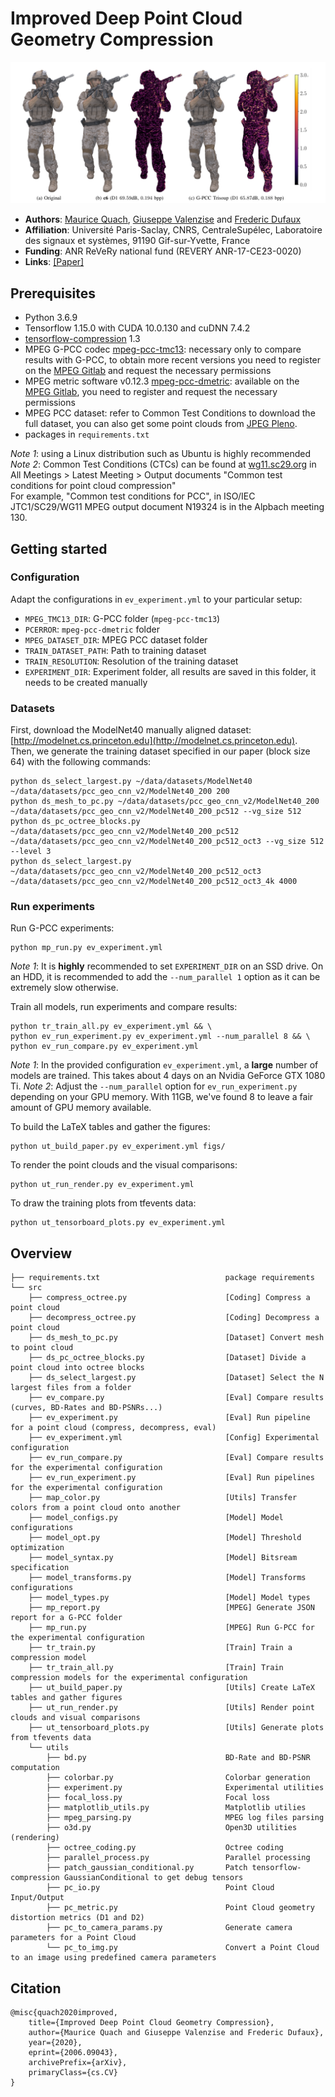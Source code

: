 # Improved Deep Point Cloud Geometry Compression

<p align="center">
  <img src="image.png?raw=true" alt="Comparison samples"/>
</p>


* **Authors**:
[Maurice Quach](https://scholar.google.com/citations?user=atvnc2MAAAAJ),
[Giuseppe Valenzise](https://scholar.google.com/citations?user=7ftDv4gAAAAJ) and
[Frederic Dufaux](https://scholar.google.com/citations?user=ziqjbTIAAAAJ)  
* **Affiliation**: Université Paris-Saclay, CNRS, CentraleSupélec, Laboratoire des signaux et systèmes, 91190 Gif-sur-Yvette, France
* **Funding**: ANR ReVeRy national fund (REVERY ANR-17-CE23-0020)
* **Links**: [[Paper]](https://arxiv.org/abs/2006.09043)

## Prerequisites

* Python 3.6.9
* Tensorflow 1.15.0 with CUDA 10.0.130 and cuDNN 7.4.2
* [tensorflow-compression](https://github.com/tensorflow/compression) 1.3
* MPEG G-PCC codec [mpeg-pcc-tmc13](https://github.com/MPEGGroup/mpeg-pcc-tmc13): necessary only to compare results with G-PCC,
to obtain more recent versions you need to register on the [MPEG Gitlab](http://mpegx.int-evry.fr/software/MPEG/PCC/) and request the necessary permissions
* MPEG metric software v0.12.3 [mpeg-pcc-dmetric](http://mpegx.int-evry.fr/software/MPEG/PCC/mpeg-pcc-dmetric):
available on the [MPEG Gitlab](http://mpegx.int-evry.fr/software/MPEG/PCC/), you need to register and request the necessary permissions
* MPEG PCC dataset: refer to Common Test Conditions to download the full dataset,
you can also get some point clouds from [JPEG Pleno](http://plenodb.jpeg.org/).
* packages in `requirements.txt`

*Note 1*: using a Linux distribution such as Ubuntu is highly recommended  
*Note 2*: Common Test Conditions (CTCs) can be found at [wg11.sc29.org](http://wg11.sc29.org) in
All Meetings > Latest Meeting > Output documents "Common test conditions for point cloud compression"  
For example, "Common test conditions for PCC", in ISO/IEC JTC1/SC29/WG11 MPEG output document N19324 is in the Alpbach meeting 130.

## Getting started

### Configuration

Adapt the configurations in `ev_experiment.yml` to your particular setup:
* `MPEG_TMC13_DIR`: G-PCC folder (`mpeg-pcc-tmc13`)
* `PCERROR`: `mpeg-pcc-dmetric` folder
* `MPEG_DATASET_DIR`: MPEG PCC dataset folder
* `TRAIN_DATASET_PATH`: Path to training dataset
* `TRAIN_RESOLUTION`: Resolution of the training dataset
* `EXPERIMENT_DIR`: Experiment folder, all results are saved in this folder, it needs to be created manually

### Datasets

First, download the ModelNet40 manually aligned dataset: [http://modelnet.cs.princeton.edu](http://modelnet.cs.princeton.edu).  
Then, we generate the training dataset specified in our paper (block size 64) with the following commands:

    python ds_select_largest.py ~/data/datasets/ModelNet40 ~/data/datasets/pcc_geo_cnn_v2/ModelNet40_200 200
    python ds_mesh_to_pc.py ~/data/datasets/pcc_geo_cnn_v2/ModelNet40_200 ~/data/datasets/pcc_geo_cnn_v2/ModelNet40_200_pc512 --vg_size 512
    python ds_pc_octree_blocks.py ~/data/datasets/pcc_geo_cnn_v2/ModelNet40_200_pc512 ~/data/datasets/pcc_geo_cnn_v2/ModelNet40_200_pc512_oct3 --vg_size 512 --level 3 
    python ds_select_largest.py ~/data/datasets/pcc_geo_cnn_v2/ModelNet40_200_pc512_oct3 ~/data/datasets/pcc_geo_cnn_v2/ModelNet40_200_pc512_oct3_4k 4000

### Run experiments

Run G-PCC experiments:

    python mp_run.py ev_experiment.yml

*Note 1*: It is **highly** recommended to set `EXPERIMENT_DIR` on an SSD drive.
On an HDD, it is recommended to add the `--num_parallel 1` option as it can be extremely slow otherwise.  
    
Train all models, run experiments and compare results:

    python tr_train_all.py ev_experiment.yml && \
    python ev_run_experiment.py ev_experiment.yml --num_parallel 8 && \
    python ev_run_compare.py ev_experiment.yml

*Note 1*: In the provided configuration `ev_experiment.yml`, a **large** number of models are trained. This takes about 4 days on an Nvidia GeForce GTX 1080 Ti.
*Note 2*: Adjust the `--num_parallel` option for `ev_run_experiment.py` depending on your GPU memory.
With 11GB, we've found 8 to leave a fair amount of GPU memory available.

To build the LaTeX tables and gather the figures:

    python ut_build_paper.py ev_experiment.yml figs/

To render the point clouds and the visual comparisons:

    python ut_run_render.py ev_experiment.yml

To draw the training plots from tfevents data:

    python ut_tensorboard_plots.py ev_experiment.yml

## Overview

    ├── requirements.txt                            package requirements
    └── src
        ├── compress_octree.py                      [Coding] Compress a point cloud
        ├── decompress_octree.py                    [Coding] Decompress a point cloud
        ├── ds_mesh_to_pc.py                        [Dataset] Convert mesh to point cloud
        ├── ds_pc_octree_blocks.py                  [Dataset] Divide a point cloud into octree blocks
        ├── ds_select_largest.py                    [Dataset] Select the N largest files from a folder
        ├── ev_compare.py                           [Eval] Compare results (curves, BD-Rates and BD-PSNRs...)
        ├── ev_experiment.py                        [Eval] Run pipeline for a point cloud (compress, decompress, eval)
        ├── ev_experiment.yml                       [Config] Experimental configuration
        ├── ev_run_compare.py                       [Eval] Compare results for the experimental configuration
        ├── ev_run_experiment.py                    [Eval] Run pipelines for the experimental configuration
        ├── map_color.py                            [Utils] Transfer colors from a point cloud onto another
        ├── model_configs.py                        [Model] Model configurations
        ├── model_opt.py                            [Model] Threshold optimization
        ├── model_syntax.py                         [Model] Bitsream specification
        ├── model_transforms.py                     [Model] Transforms configurations
        ├── model_types.py                          [Model] Model types
        ├── mp_report.py                            [MPEG] Generate JSON report for a G-PCC folder
        ├── mp_run.py                               [MPEG] Run G-PCC for the experimental configuration
        ├── tr_train.py                             [Train] Train a compression model
        ├── tr_train_all.py                         [Train] Train compression models for the experimental configuration
        ├── ut_build_paper.py                       [Utils] Create LaTeX tables and gather figures
        ├── ut_run_render.py                        [Utils] Render point clouds and visual comparisons
        ├── ut_tensorboard_plots.py                 [Utils] Generate plots from tfevents data
        └── utils
            ├── bd.py                               BD-Rate and BD-PSNR computation
            ├── colorbar.py                         Colorbar generation
            ├── experiment.py                       Experimental utilities
            ├── focal_loss.py                       Focal loss
            ├── matplotlib_utils.py                 Matplotlib utilies
            ├── mpeg_parsing.py                     MPEG log files parsing
            ├── o3d.py                              Open3D utilities (rendering)
            ├── octree_coding.py                    Octree coding
            ├── parallel_process.py                 Parallel processing
            ├── patch_gaussian_conditional.py       Patch tensorflow-compression GaussianConditional to get debug tensors
            ├── pc_io.py                            Point Cloud Input/Output
            ├── pc_metric.py                        Point Cloud geometry distortion metrics (D1 and D2)
            ├── pc_to_camera_params.py              Generate camera parameters for a Point Cloud
            └── pc_to_img.py                        Convert a Point Cloud to an image using predefined camera parameters

## Citation

    @misc{quach2020improved,
        title={Improved Deep Point Cloud Geometry Compression},
        author={Maurice Quach and Giuseppe Valenzise and Frederic Dufaux},
        year={2020},
        eprint={2006.09043},
        archivePrefix={arXiv},
        primaryClass={cs.CV}
    }

